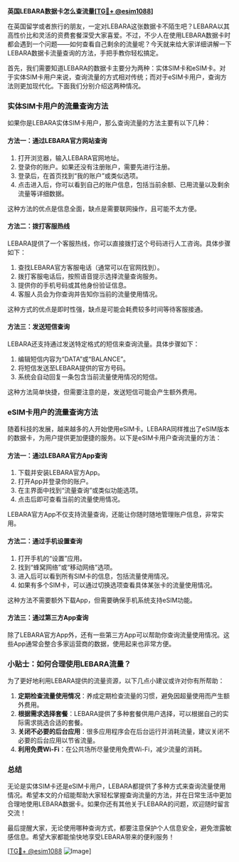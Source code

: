 **英国LEBARA数据卡怎么查流量[[TG💪+ @esim1088](https://t.me/s/esim1088)]**

在英国留学或者旅行的朋友，一定对LEBARA这张数据卡不陌生吧？LEBARA以其高性价比和灵活的资费套餐深受大家喜爱。不过，不少人在使用LEBARA数据卡时都会遇到一个问题——如何查看自己剩余的流量呢？今天就来给大家详细讲解一下LEBARA数据卡流量查询的方法，手把手教你轻松搞定。

首先，我们需要知道LEBARA的数据卡主要分为两种：实体SIM卡和eSIM卡。对于实体SIM卡用户来说，查询流量的方式相对传统；而对于eSIM卡用户，查询方法则更加现代化。下面我们分别介绍这两种情况。

### 实体SIM卡用户的流量查询方法

如果你是LEBARA实体SIM卡用户，那么查询流量的方法主要有以下几种：

#### 方法一：通过LEBARA官方网站查询
1. 打开浏览器，输入LEBARA官网地址。
2. 登录你的账户。如果还没有注册账户，需要先进行注册。
3. 登录后，在首页找到“我的账户”或类似选项。
4. 点击进入后，你可以看到自己的账户信息，包括当前余额、已用流量以及剩余流量等详细数据。

这种方法的优点是信息全面，缺点是需要联网操作，且可能不太方便。

#### 方法二：拨打客服热线
LEBARA提供了一个客服热线，你可以直接拨打这个号码进行人工咨询。具体步骤如下：
1. 查找LEBARA官方客服电话（通常可以在官网找到）。
2. 拨打客服电话后，按照语音提示选择流量查询服务。
3. 提供你的手机号码或其他身份验证信息。
4. 客服人员会为你查询并告知你当前的流量使用情况。

这种方式的优点是即时性强，缺点是可能会耗费较多时间等待客服接通。

#### 方法三：发送短信查询
LEBARA还支持通过发送特定格式的短信来查询流量。具体步骤如下：
1. 编辑短信内容为“DATA”或“BALANCE”。
2. 将短信发送至LEBARA提供的官方号码。
3. 系统会自动回复一条包含当前流量使用情况的短信。

这种方法简单快捷，但需要注意的是，发送短信可能会产生额外费用。

### eSIM卡用户的流量查询方法

随着科技的发展，越来越多的人开始使用eSIM卡。LEBARA同样推出了eSIM版本的数据卡，为用户提供更加便捷的服务。以下是eSIM卡用户查询流量的方法：

#### 方法一：通过LEBARA官方App查询
1. 下载并安装LEBARA官方App。
2. 打开App并登录你的账户。
3. 在主界面中找到“流量查询”或类似功能选项。
4. 点击后即可查看当前的流量使用情况。

LEBARA官方App不仅支持流量查询，还能让你随时随地管理账户信息，非常实用。

#### 方法二：通过手机设置查询
1. 打开手机的“设置”应用。
2. 找到“蜂窝网络”或“移动网络”选项。
3. 进入后可以看到所有SIM卡的信息，包括流量使用情况。
4. 如果有多个SIM卡，可以通过切换选项查看具体某张卡的流量使用情况。

这种方法不需要额外下载App，但需要确保手机系统支持eSIM功能。

#### 方法三：通过第三方App查询
除了LEBARA官方App外，还有一些第三方App可以帮助你查询流量使用情况。这些App通常会整合多家运营商的数据，使用起来也非常方便。

### 小贴士：如何合理使用LEBARA流量？

为了更好地利用LEBARA提供的流量资源，以下几点小建议或许对你有所帮助：

1. **定期检查流量使用情况**：养成定期检查流量的习惯，避免因超量使用而产生额外费用。
2. **根据需求选择套餐**：LEBARA提供了多种套餐供用户选择，可以根据自己的实际需求挑选合适的套餐。
3. **关闭不必要的后台应用**：很多应用程序会在后台运行并消耗流量，建议关闭不必要的后台应用以节省流量。
4. **利用免费Wi-Fi**：在公共场所尽量使用免费Wi-Fi，减少流量的消耗。

### 总结

无论是实体SIM卡还是eSIM卡用户，LEBARA都提供了多种方式来查询流量使用情况。希望本文的介绍能帮助大家轻松掌握查询流量的方法，并在日常生活中更加合理地使用LEBARA数据卡。如果你还有其他关于LEBARA的问题，欢迎随时留言交流！

最后提醒大家，无论使用哪种查询方式，都要注意保护个人信息安全，避免泄露敏感信息。希望大家都能愉快地享受LEBARA带来的便利服务！

[[TG💪+ @esim1088](https://t.me/s/esim1088) ![Image](https://i.postimg.cc/4NQfJmqS/Snipaste-2025-05-13-00-14-12.png)]